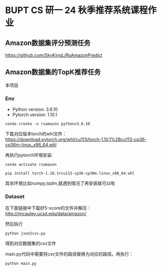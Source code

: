 # BUPT CS 研一 24 秋季推荐系统课程作业

## Amazon数据集评分预测任务
https://github.com/SkyKingL/RsAmazonPredict

## Amazon数据集的TopK推荐任务
本项目

### Env
- Python version: 3.6.10
- Pytorch version: 1.10.1
```
conda create -n rsamazon python=3.6.10
```

下载对应版本torch的whl文件：https://download.pytorch.org/whl/cu113/torch-1.10.1%2Bcu113-cp36-cp36m-linux_x86_64.whl

再执行pytorch环境安装:
```
conda activate rsamazon
```
```
pip install torch-1.10.1+cu113-cp36-cp36m-linux_x86_64.whl
```
其余环境比如numpy,tqdm,就遇到情况了再安装就可以啦

### Dataset
在下面链接中下载好5-score的文件并解压：
http://jmcauley.ucsd.edu/data/amazon/

然后执行
```
python json2csv.py
```
得到对应数据集的csv文件

main.py代码中需要将csv文件的路径替换为对应的路径。再执行：
```
python main.py
```
